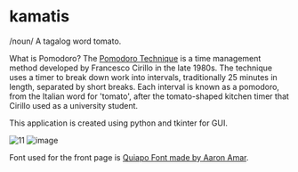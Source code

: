 # kamatis

/noun/
A tagalog word tomato.

What is Pomodoro?
The [Pomodoro Technique](https://en.wikipedia.org/wiki/Pomodoro_Technique) is a time management method developed by Francesco Cirillo in the late 1980s. The technique uses a timer to break down work into intervals, traditionally 25 minutes in length, separated by short breaks. Each interval is known as a pomodoro, from the Italian word for 'tomato', after the tomato-shaped kitchen timer that Cirillo used as a university student.

This application is created using python and tkinter for GUI. 

![11](https://user-images.githubusercontent.com/61609681/131030459-56a1c901-64b0-4a4e-8506-925e237db18e.png)  ![image](https://user-images.githubusercontent.com/61609681/131030535-8f2d628d-72ff-40b5-894f-e2b9f7d46b57.png)

Font used for the front page is [Quiapo Font made by Aaron Amar](https://www.behance.net/gallery/64253003/Quiapo-Free).
